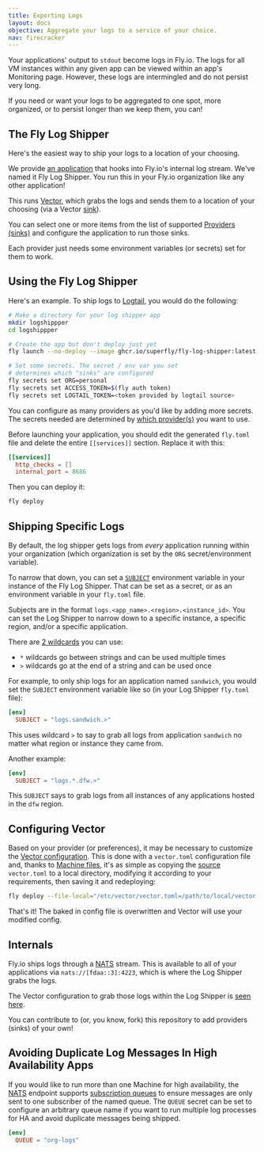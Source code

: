 ```yaml
---
title: Exporting Logs
layout: docs
objective: Aggregate your logs to a service of your choice.
nav: firecracker
---
```


Your applications' output to `stdout` become logs in Fly.io. The logs for all VM instances within any given app can be viewed within an app's Monitoring page. However, these logs are intermingled and do not persist very long.

If you need or want your logs to be aggregated to one spot, more organized, or to persist longer than we keep them, you can!

## The Fly Log Shipper

Here's the easiest way to ship your logs to a location of your choosing.

We provide [an application](https://github.com/superfly/fly-log-shipper) that hooks into Fly.io's internal log stream. We've named it Fly Log Shipper. You run this in your Fly.io organization like any other application!

This runs [Vector](https://vector.dev/), which grabs the logs and sends them to a location of your choosing (via a Vector [sink](https://vector.dev/docs/reference/configuration/sinks/)).

You can select one or more items from the list of supported [Providers (sinks)](https://github.com/superfly/fly-log-shipper#provider-configuration) and configure the application to run those sinks.

Each provider just needs some environment variables (or secrets) set for them to work.

## Using the Fly Log Shipper

Here's an example. To ship logs to [Logtail](https://betterstack.com/logtail), you would do the following:

```bash
# Make a directory for your log shipper app
mkdir logshippper
cd logshippper

# Create the app but don't deploy just yet
fly launch --no-deploy --image ghcr.io/superfly/fly-log-shipper:latest

# Set some secrets. The secret / env var you set
# determines which "sinks" are configured
fly secrets set ORG=personal
fly secrets set ACCESS_TOKEN=$(fly auth token)
fly secrets set LOGTAIL_TOKEN=<token provided by logtail source>
```

You can configure as many providers as you'd like by adding more secrets. The secrets needed are determined by [which provider(s)](https://github.com/superfly/fly-log-shipper#provider-configuration) you want to use.

Before launching your application, you should edit the generated `fly.toml` file and delete the entire `[[services]]` section. Replace it with this:

```toml
[[services]]
  http_checks = []
  internal_port = 8686
```

Then you can deploy it:

```cmd
fly deploy
```

## Shipping Specific Logs

By default, the log shipper gets logs from *every* application running within your organization (which organization is set by the `ORG` secret/environment variable).

To narrow that down, you can set a [`SUBJECT`](https://github.com/superfly/fly-log-shipper#subject) environment variable in your instance of the Fly Log Shipper. That can be set as a secret, or as an environment variable in your `fly.toml` file.

Subjects are in the format `logs.<app_name>.<region>.<instance_id>`. You can set the Log Shipper to narrow down to a specific instance, a specific region, and/or a specific application.

There are [2 wildcards](https://docs.nats.io/nats-concepts/subjects#wildcards) you can use:

* `*` wildcards go between strings and can be used multiple times
* `>` wildcards go at the end of a string and can be used once

For example, to only ship logs for an application named `sandwich`, you would set the `SUBJECT` environment variable like so (in your Log Shipper `fly.toml` file):

```toml
[env]
  SUBJECT = "logs.sandwich.>"
```

This uses wildcard `>` to say to grab all logs from application `sandwich` no matter what region or instance they came from.

Another example:

```toml
[env]
  SUBJECT = "logs.*.dfw.>"
```

This `SUBJECT` says to grab logs from all instances of any applications hosted in the `dfw` region.

## Configuring Vector

Based on your provider (or preferences), it may be necessary to customize the [Vector configuration](https://vector.dev/docs/reference/configuration/). This is done with a `vector.toml` configuration file and, thanks to [Machine files](https://fly.io/docs/reference/configuration/#the-files-section), it's as simple as copying the [source](https://github.com/superfly/fly-log-shipper/blob/3b780b3a3c68fdbbbb55430d7d9ff1eb377fdbf0/vector-configs/vector.toml) `vector.toml` to a local directory, modifying it according to your requirements, then saving it and redeploying:

```sh
fly deploy --file-local="/etc/vector/vector.toml=/path/to/local/vector.toml"
```

That's it! The baked in config file is overwritten and Vector will use your modified config.

## Internals

Fly.io ships logs through a [NATS](https://nats.io) stream. This is available to all of your applications via `nats://[fdaa::3]:4223`, which is where the Log Shipper grabs the logs.

The Vector configuration to grab those logs within the Log Shipper is [seen here](https://github.com/superfly/fly-log-shipper/blob/main/vector-configs/vector.toml).

You can contribute to (or, you know, fork) this repository to add providers (sinks) of your own!

## Avoiding Duplicate Log Messages In High Availability Apps

If you would like to run more than one Machine for high availability, the [NATS](https://docs.nats.io/) endpoint supports [subscription queues](https://docs.nats.io/nats-concepts/core-nats/queue) to ensure messages are only sent to one subscriber of the named queue. The `QUEUE` secret can be set to configure an arbitrary queue name if you want to run multiple log processes for HA and avoid duplicate messages being shipped.

```toml
[env]
  QUEUE = "org-logs"
```

